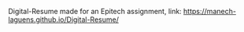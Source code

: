Digital-Resume made for an Epitech assignment, link: https://manech-laguens.github.io/Digital-Resume/
